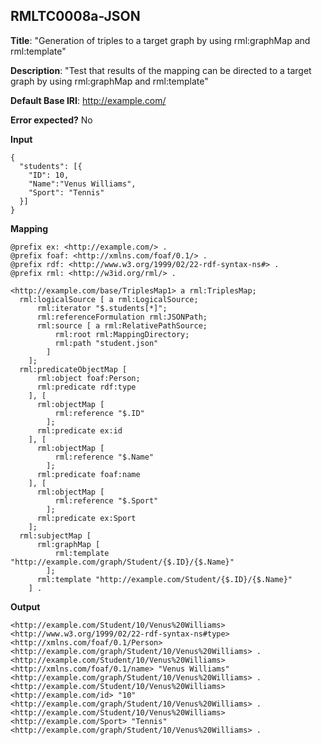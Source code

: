 ## RMLTC0008a-JSON

**Title**: "Generation of triples to a target graph by using rml:graphMap and rml:template"

**Description**: "Test that results of the mapping can be directed to a target graph by using rml:graphMap and rml:template"

**Default Base IRI**: http://example.com/

**Error expected?** No

**Input**
```
{
  "students": [{
    "ID": 10,
    "Name":"Venus Williams",
    "Sport": "Tennis"
  }]
}

```

**Mapping**
```
@prefix ex: <http://example.com/> .
@prefix foaf: <http://xmlns.com/foaf/0.1/> .
@prefix rdf: <http://www.w3.org/1999/02/22-rdf-syntax-ns#> .
@prefix rml: <http://w3id.org/rml/> .

<http://example.com/base/TriplesMap1> a rml:TriplesMap;
  rml:logicalSource [ a rml:LogicalSource;
      rml:iterator "$.students[*]";
      rml:referenceFormulation rml:JSONPath;
      rml:source [ a rml:RelativePathSource;
          rml:root rml:MappingDirectory;
          rml:path "student.json"
        ]
    ];
  rml:predicateObjectMap [
      rml:object foaf:Person;
      rml:predicate rdf:type
    ], [
      rml:objectMap [
          rml:reference "$.ID"
        ];
      rml:predicate ex:id
    ], [
      rml:objectMap [
          rml:reference "$.Name"
        ];
      rml:predicate foaf:name
    ], [
      rml:objectMap [
          rml:reference "$.Sport"
        ];
      rml:predicate ex:Sport
    ];
  rml:subjectMap [
      rml:graphMap [
          rml:template "http://example.com/graph/Student/{$.ID}/{$.Name}"
        ];
      rml:template "http://example.com/Student/{$.ID}/{$.Name}"
    ] .

```

**Output**
```
<http://example.com/Student/10/Venus%20Williams> <http://www.w3.org/1999/02/22-rdf-syntax-ns#type> <http://xmlns.com/foaf/0.1/Person> <http://example.com/graph/Student/10/Venus%20Williams> .
<http://example.com/Student/10/Venus%20Williams> <http://xmlns.com/foaf/0.1/name> "Venus Williams" <http://example.com/graph/Student/10/Venus%20Williams> .
<http://example.com/Student/10/Venus%20Williams> <http://example.com/id> "10" <http://example.com/graph/Student/10/Venus%20Williams> . 
<http://example.com/Student/10/Venus%20Williams> <http://example.com/Sport> "Tennis" <http://example.com/graph/Student/10/Venus%20Williams> . 


```

